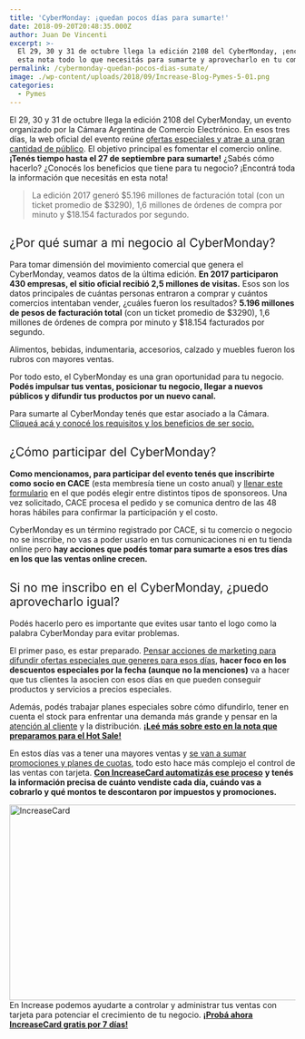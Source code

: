 ```yaml
---
title: 'CyberMonday: ¡quedan pocos días para sumarte!'
date: 2018-09-20T20:48:35.000Z
author: Juan De Vincenti
excerpt: >-
  El 29, 30 y 31 de octubre llega la edición 2108 del CyberMonday, ¡encontrá en
  esta nota todo lo que necesitás para sumarte y aprovecharlo en tu comercio!
permalink: /cybermonday-quedan-pocos-dias-sumate/
image: ./wp-content/uploads/2018/09/Increase-Blog-Pymes-5-01.png
categories:
  - Pymes
---
```

<span style="font-weight: 400;">El 29, 30 y 31 de octubre llega la edición 2108 del CyberMonday, un evento organizado por la Cámara Argentina de Comercio Electrónico. En esos tres días, la web oficial del evento reúne </span>[<span style="font-weight: 400;">ofertas especiales y atrae a una gran cantidad de público</span>](https://increasecard.com/8-datos-clave-sobre-el-comercio-online/)<span style="font-weight: 400;">. El objetivo principal es fomentar el comercio online. <strong>¡Tenés tiempo hasta el 27 de septiembre para sumarte!</strong> ¿Sabés cómo hacerlo? ¿Conocés los beneficios que tiene para tu negocio? ¡Encontrá toda la información que necesitás en esta nota!</span>

> La edición 2017 generó $5.196 millones de facturación total (con un ticket promedio de $3290), 1,6 millones de órdenes de compra por minuto y $18.154 facturados por segundo.

## <span style="font-weight: 400;">¿Por qué sumar a mi negocio al CyberMonday?</span>

<span style="font-weight: 400;">Para tomar dimensión del movimiento comercial que genera el CyberMonday, veamos datos de la última edición. </span>**En 2017 participaron 430 empresas, el sitio oficial recibió 2,5 millones de visitas.** <span style="font-weight: 400;">Esos son los datos principales de cuántas personas entraron a comprar y cuántos comercios intentaban vender, ¿cuáles fueron los resultados? </span>**5.196 millones de pesos de facturación total** <span style="font-weight: 400;">(con un ticket promedio de $3290), 1,6 millones de órdenes de compra por minuto y $18.154 facturados por segundo.</span>

<span style="font-weight: 400;">Alimentos, bebidas, indumentaria, accesorios, calzado y muebles fueron los rubros con mayores ventas. </span>

<span style="font-weight: 400;">Por todo esto, el CyberMonday es una gran oportunidad para tu negocio. </span>**Podés impulsar tus ventas, posicionar tu negocio, llegar a nuevos públicos y difundir tus productos por un nuevo canal.** 

<span style="font-weight: 400;">Para sumarte al CyberMonday tenés que estar asociado a la Cámara. </span>[<span style="font-weight: 400;">Cliqueá acá y conocé los requisitos y los beneficios de ser socio.</span>](http://www.cace.org.ar/asociate-a-cace)

## <span style="font-weight: 400;">¿Cómo participar del CyberMonday?</span>

**Como mencionamos, para participar del evento tenés que inscribirte como socio en CACE** <span style="font-weight: 400;">(esta membresía tiene un costo anual) y </span>[<span style="font-weight: 400;">llenar este formulario</span>](https://docs.google.com/forms/d/e/1FAIpQLSfP8YagwGfdVf_pmUErGFm744APRvw3RUaUDDH-9gdOQQwdPg/viewform) <span style="font-weight: 400;">en el que podés elegir entre distintos tipos de sponsoreos. Una vez solicitado, CACE procesa el pedido y se comunica dentro de las 48 horas hábiles para confirmar la participación y el costo. </span>

<span style="font-weight: 400;">CyberMonday es un término registrado por CACE, si tu comercio o negocio no se inscribe, no vas a poder usarlo en tus comunicaciones ni en tu tienda online pero </span>**hay acciones que podés tomar para sumarte a esos tres días en los que las ventas online crecen.**

## <span style="font-weight: 400;">Si no me inscribo en el CyberMonday, ¿puedo aprovecharlo igual? </span>

<span style="font-weight: 400;">Podés hacerlo pero es importante que evites usar tanto el logo como la palabra CyberMonday para evitar problemas. </span>

<span style="font-weight: 400;">El primer paso, es estar preparado. </span>[<span style="font-weight: 400;">Pensar acciones de marketing para difundir ofertas especiales que generes para esos días</span>](https://increasecard.com/marketing-digital-7-tendencias-que-pisaran-fuerte-en-2018/)<span style="font-weight: 400;">, </span>**hacer foco en los descuentos especiales por la fecha (aunque no la menciones)** <span style="font-weight: 400;">va a hacer que tus clientes la asocien con esos días en que pueden conseguir productos y servicios a precios especiales.</span>

<span style="font-weight: 400;">Además, podés trabajar planes especiales sobre cómo difundirlo, tener en cuenta el stock para enfrentar una demanda más grande y pensar en la </span>[<span style="font-weight: 400;">atención al cliente</span>](https://increasecard.com/como-mejorar-la-atencion-al-cliente-de-nuestro-negocio-o-empresa/) <span style="font-weight: 400;">y la distribución. </span>[**¡Leé más sobre esto en la nota que preparamos para el Hot Sale!**](https://increasecard.com/hot-sale-sumarte-beneficios-tu-negocio/)

<span style="font-weight: 400;">En estos días vas a tener una mayores ventas y </span>[<span style="font-weight: 400;">se van a sumar promociones y planes de cuotas</span>](https://increasecard.com/como-se-cuando-y-cuanto-dinero-se-depositara-en-mi-cuenta-por-las-ventas-con-tarjeta/)<span style="font-weight: 400;">, todo esto hace más complejo el control de las ventas con tarjeta. </span>[**Con IncreaseCard automatizás ese proceso**](https://increasecard.com/controla-tus-ventas-tarjeta-increasecard/) **y tenés la información precisa de cuánto vendiste cada día, cuándo vas a cobrarlo y qué montos te descontaron por impuestos y promociones.**

[<img class="aligncenter wp-image-2937 size-full" src="https://d1nzec96y7u1ro.cloudfront.net/wp-content/uploads/2018/02/04133256/Banner.png" alt="IncreaseCard" width="1001" height="345" srcset="https://d1nzec96y7u1ro.cloudfront.net/wp-content/uploads/2018/02/04133256/Banner.png 1001w, https://d1nzec96y7u1ro.cloudfront.net/wp-content/uploads/2018/02/04133256/Banner-300x103.png 300w, https://d1nzec96y7u1ro.cloudfront.net/wp-content/uploads/2018/02/04133256/Banner-768x265.png 768w" sizes="(max-width: 1001px) 100vw, 1001px" />](https://increasecard.com/landing-blog/)  
<span style="font-weight: 400;">En Increase podemos ayudarte a controlar y administrar tus ventas con tarjeta para potenciar el crecimiento de tu negocio. </span>[**¡Probá ahora IncreaseCard gratis por 7 días!**<span style="font-weight: 400;"><br /> </span>](https://increasecard.com/landing-blog/)
